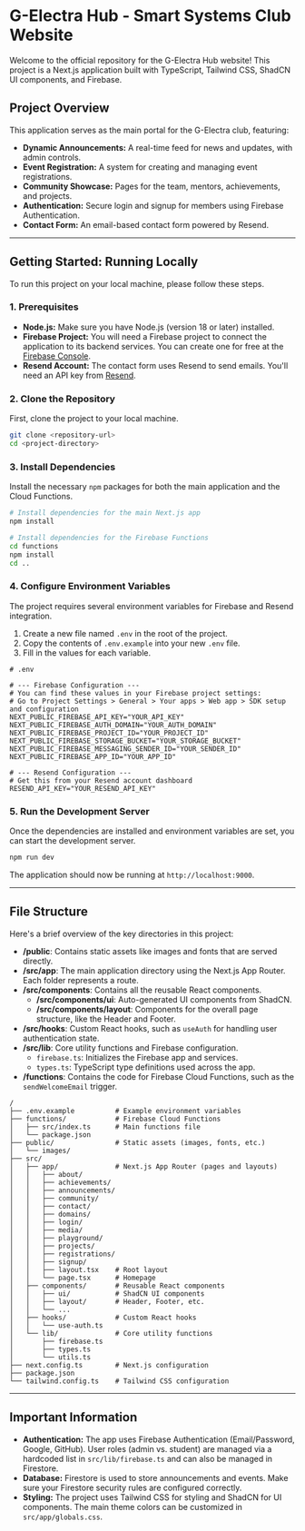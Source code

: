 # G-Electra Hub - Smart Systems Club Website

Welcome to the official repository for the G-Electra Hub website! This project is a Next.js application built with TypeScript, Tailwind CSS, ShadCN UI components, and Firebase.

## Project Overview

This application serves as the main portal for the G-Electra club, featuring:
- **Dynamic Announcements:** A real-time feed for news and updates, with admin controls.
- **Event Registration:** A system for creating and managing event registrations.
- **Community Showcase:** Pages for the team, mentors, achievements, and projects.
- **Authentication:** Secure login and signup for members using Firebase Authentication.
- **Contact Form:** An email-based contact form powered by Resend.

---

## Getting Started: Running Locally

To run this project on your local machine, please follow these steps.

### 1. Prerequisites

- **Node.js:** Make sure you have Node.js (version 18 or later) installed.
- **Firebase Project:** You will need a Firebase project to connect the application to its backend services. You can create one for free at the [Firebase Console](https://console.firebase.google.com/).
- **Resend Account:** The contact form uses Resend to send emails. You'll need an API key from [Resend](https://resend.com/).

### 2. Clone the Repository

First, clone the project to your local machine.

```bash
git clone <repository-url>
cd <project-directory>
```

### 3. Install Dependencies

Install the necessary `npm` packages for both the main application and the Cloud Functions.

```bash
# Install dependencies for the main Next.js app
npm install

# Install dependencies for the Firebase Functions
cd functions
npm install
cd ..
```

### 4. Configure Environment Variables

The project requires several environment variables for Firebase and Resend integration.

1.  Create a new file named `.env` in the root of the project.
2.  Copy the contents of `.env.example` into your new `.env` file.
3.  Fill in the values for each variable.

```
# .env

# --- Firebase Configuration ---
# You can find these values in your Firebase project settings:
# Go to Project Settings > General > Your apps > Web app > SDK setup and configuration
NEXT_PUBLIC_FIREBASE_API_KEY="YOUR_API_KEY"
NEXT_PUBLIC_FIREBASE_AUTH_DOMAIN="YOUR_AUTH_DOMAIN"
NEXT_PUBLIC_FIREBASE_PROJECT_ID="YOUR_PROJECT_ID"
NEXT_PUBLIC_FIREBASE_STORAGE_BUCKET="YOUR_STORAGE_BUCKET"
NEXT_PUBLIC_FIREBASE_MESSAGING_SENDER_ID="YOUR_SENDER_ID"
NEXT_PUBLIC_FIREBASE_APP_ID="YOUR_APP_ID"

# --- Resend Configuration ---
# Get this from your Resend account dashboard
RESEND_API_KEY="YOUR_RESEND_API_KEY"
```

### 5. Run the Development Server

Once the dependencies are installed and environment variables are set, you can start the development server.

```bash
npm run dev
```

The application should now be running at `http://localhost:9000`.

---

## File Structure

Here's a brief overview of the key directories in this project:
- **/public**: Contains static assets like images and fonts that are served directly.
- **/src/app**: The main application directory using the Next.js App Router. Each folder represents a route.
- **/src/components**: Contains all the reusable React components.
  - **/src/components/ui**: Auto-generated UI components from ShadCN.
  - **/src/components/layout**: Components for the overall page structure, like the Header and Footer.
- **/src/hooks**: Custom React hooks, such as `useAuth` for handling user authentication state.
- **/src/lib**: Core utility functions and Firebase configuration.
  - `firebase.ts`: Initializes the Firebase app and services.
  - `types.ts`: TypeScript type definitions used across the app.
- **/functions**: Contains the code for Firebase Cloud Functions, such as the `sendWelcomeEmail` trigger.

```
/
├── .env.example          # Example environment variables
├── functions/            # Firebase Cloud Functions
│   ├── src/index.ts      # Main functions file
│   └── package.json
├── public/               # Static assets (images, fonts, etc.)
│   └── images/
├── src/
│   ├── app/              # Next.js App Router (pages and layouts)
│   │   ├── about/
│   │   ├── achievements/
│   │   ├── announcements/
│   │   ├── community/
│   │   ├── contact/
│   │   ├── domains/
│   │   ├── login/
│   │   ├── media/
│   │   ├── playground/
│   │   ├── projects/
│   │   ├── registrations/
│   │   ├── signup/
│   │   ├── layout.tsx    # Root layout
│   │   └── page.tsx      # Homepage
│   ├── components/       # Reusable React components
│   │   ├── ui/           # ShadCN UI components
│   │   ├── layout/       # Header, Footer, etc.
│   │   └── ...
│   ├── hooks/            # Custom React hooks
│   │   └── use-auth.ts
│   └── lib/              # Core utility functions
│       ├── firebase.ts
│       ├── types.ts
│       └── utils.ts
├── next.config.ts        # Next.js configuration
├── package.json
└── tailwind.config.ts    # Tailwind CSS configuration
```

---

## Important Information

- **Authentication:** The app uses Firebase Authentication (Email/Password, Google, GitHub). User roles (admin vs. student) are managed via a hardcoded list in `src/lib/firebase.ts` and can also be managed in Firestore.
- **Database:** Firestore is used to store announcements and events. Make sure your Firestore security rules are configured correctly.
- **Styling:** The project uses Tailwind CSS for styling and ShadCN for UI components. The main theme colors can be customized in `src/app/globals.css`.
